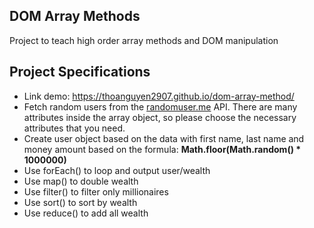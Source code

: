 ## DOM Array Methods

Project to teach high order array methods and DOM manipulation

## Project Specifications
- Link demo: https://thoanguyen2907.github.io/dom-array-method/
- Fetch random users from the [randomuser.me](https://randomuser.me) API. There are many attributes inside the array object, so please choose the necessary attributes that you need. 
- Create user object based on the data with first name, last name and money amount based on the formula: **Math.floor(Math.random() * 1000000)**
- Use forEach() to loop and output user/wealth
- Use map() to double wealth
- Use filter() to filter only millionaires
- Use sort() to sort by wealth
- Use reduce() to add all wealth
